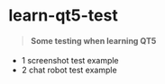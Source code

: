 # learn-qt5-test
>#### Some testing when learning QT5

+ 1 screenshot test example
+ 2 chat robot test example